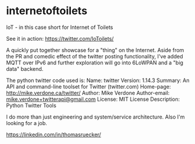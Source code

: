 internetoftoilets
=================

IoT - in this case short for Internet of Toilets

See it in action: https://twitter.com/IoToilets/

A quickly put together showcase for a "thing" on the Internet. Aside from the PR and comedic effect of the twitter posting functionality, I've added MQTT over IPv6 and further exploration will go into 6LoWPAN and a "big data" backend.

The python twitter code used is:
Name: twitter
Version: 1.14.3
Summary: An API and command-line toolset for Twitter (twitter.com)
Home-page: http://mike.verdone.ca/twitter/
Author: Mike Verdone
Author-email: mike.verdone+twitterapi@gmail.com
License: MIT License
Description: Python Twitter Tools


I do more than just engineering and system/service architecture. Also I'm looking for a job.

https://linkedin.com/in/thomasruecker/
